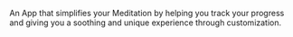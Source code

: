 An App that simplifies your Meditation by helping you track your progress and giving you a soothing and unique experience through customization.
